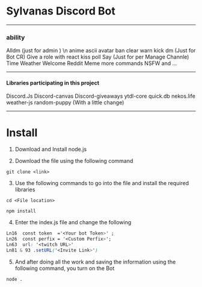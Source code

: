 # Sylvanas Discord Bot 
  ------------------------------------------------------------
### ability
 

Alldm (just for admin ) \n
anime
ascii
avatar
ban 
clear
warn
kick 
dm (Just for Bot CR)
Give a role with react 
kiss
poll
Say (Just for per Manage Channle)
Time 
Weather
Welcome
Reddit
Meme
more commands NSFW
and ...

  ------------------------------------------------------------



#### Libraries participating in this project

Discord.Js
Discord-canvas
Discord-giveaways
ytdl-core
quick.db
nekos.life
weather-js
random-puppy (With a little change)

  ------------------------------------------------------------

# Install

1. Download and Install node.js 

2. Download the file using the following command

```
git clone <link>
```
3. Use the following commands to go into the file and install the required libraries

```
cd <File location>

npm install

```

4. Enter the index.js file and change the following
```css 
Ln16  const token  ='<Your bot Token>' ;
Ln26  const perfix = '<Custom Perfix>';
Ln63  url: '<twitch URL>'
Ln81 & 93 .setURL('<Invite Link>')
```

5. And after doing all the work and saving the information using the following command, you turn on the Bot 
 
``` 
node .
```
 
